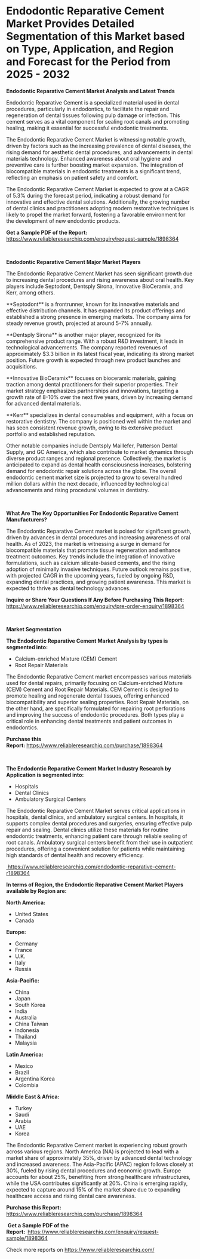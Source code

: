 <p><h1>Endodontic Reparative Cement Market Provides Detailed Segmentation of this Market based on Type, Application, and Region and Forecast for the Period from 2025 - 2032</h1></p><p><strong>Endodontic Reparative Cement Market Analysis and Latest Trends</strong></p>
<p><p>Endodontic Reparative Cement is a specialized material used in dental procedures, particularly in endodontics, to facilitate the repair and regeneration of dental tissues following pulp damage or infection. This cement serves as a vital component for sealing root canals and promoting healing, making it essential for successful endodontic treatments. </p><p>The Endodontic Reparative Cement Market is witnessing notable growth, driven by factors such as the increasing prevalence of dental diseases, the rising demand for aesthetic dental procedures, and advancements in dental materials technology. Enhanced awareness about oral hygiene and preventive care is further boosting market expansion. The integration of biocompatible materials in endodontic treatments is a significant trend, reflecting an emphasis on patient safety and comfort. </p><p>The Endodontic Reparative Cement Market is expected to grow at a CAGR of 5.3% during the forecast period, indicating a robust demand for innovative and effective dental solutions. Additionally, the growing number of dental clinics and practitioners adopting modern restorative techniques is likely to propel the market forward, fostering a favorable environment for the development of new endodontic products.</p></p>
<p><strong>Get a Sample PDF of the Report:&nbsp;</strong> <a href="https://www.reliableresearchiq.com/enquiry/request-sample/1898364?utm_campaign=2657&utm_medium=2&utm_source=Github&utm_content=ia&utm_term=03032025&utm_id=endodontic-reparative-cement">https://www.reliableresearchiq.com/enquiry/request-sample/1898364</a></p>
<p>&nbsp;</p>
<p><strong>Endodontic Reparative Cement Major Market Players</strong></p>
<p><p>The Endodontic Reparative Cement Market has seen significant growth due to increasing dental procedures and rising awareness about oral health. Key players include Septodont, Dentsply Sirona, Innovative BioCeramix, and Kerr, among others. </p><p>**Septodont** is a frontrunner, known for its innovative materials and effective distribution channels. It has expanded its product offerings and established a strong presence in emerging markets. The company aims for steady revenue growth, projected at around 5-7% annually.</p><p>**Dentsply Sirona** is another major player, recognized for its comprehensive product range. With a robust R&D investment, it leads in technological advancements. The company reported revenues of approximately $3.3 billion in its latest fiscal year, indicating its strong market position. Future growth is expected through new product launches and acquisitions.</p><p>**Innovative BioCeramix** focuses on bioceramic materials, gaining traction among dental practitioners for their superior properties. Their market strategy emphasizes partnerships and innovations, targeting a growth rate of 8-10% over the next five years, driven by increasing demand for advanced dental materials.</p><p>**Kerr** specializes in dental consumables and equipment, with a focus on restorative dentistry. The company is positioned well within the market and has seen consistent revenue growth, owing to its extensive product portfolio and established reputation.</p><p>Other notable companies include Dentsply Maillefer, Patterson Dental Supply, and GC America, which also contribute to market dynamics through diverse product ranges and regional presence. Collectively, the market is anticipated to expand as dental health consciousness increases, bolstering demand for endodontic repair solutions across the globe. The overall endodontic cement market size is projected to grow to several hundred million dollars within the next decade, influenced by technological advancements and rising procedural volumes in dentistry.</p></p>
<p>&nbsp;</p>
<p><strong>What Are The Key Opportunities For Endodontic Reparative Cement Manufacturers?</strong></p>
<p><p>The Endodontic Reparative Cement market is poised for significant growth, driven by advances in dental procedures and increasing awareness of oral health. As of 2023, the market is witnessing a surge in demand for biocompatible materials that promote tissue regeneration and enhance treatment outcomes. Key trends include the integration of innovative formulations, such as calcium silicate-based cements, and the rising adoption of minimally invasive techniques. Future outlook remains positive, with projected CAGR in the upcoming years, fueled by ongoing R&D, expanding dental practices, and growing patient awareness. This market is expected to thrive as dental technology advances.</p></p>
<p><strong>Inquire or Share Your Questions If Any Before Purchasing This Report:</strong> <a href="https://www.reliableresearchiq.com/enquiry/pre-order-enquiry/1898364?utm_campaign=2657&utm_medium=2&utm_source=Github&utm_content=ia&utm_term=03032025&utm_id=endodontic-reparative-cement">https://www.reliableresearchiq.com/enquiry/pre-order-enquiry/1898364</a></p>
<p>&nbsp;</p>
<p><strong>Market Segmentation</strong></p>
<p><strong>The Endodontic Reparative Cement Market Analysis by types is segmented into:</strong></p>
<p><ul><li>Calcium-enriched Mixture (CEM) Cement</li><li>Root Repair Materials</li></ul></p>
<p><p>The Endodontic Reparative Cement market encompasses various materials used for dental repairs, primarily focusing on Calcium-enriched Mixture (CEM) Cement and Root Repair Materials. CEM Cement is designed to promote healing and regenerate dental tissues, offering enhanced biocompatibility and superior sealing properties. Root Repair Materials, on the other hand, are specifically formulated for repairing root perforations and improving the success of endodontic procedures. Both types play a critical role in enhancing dental treatments and patient outcomes in endodontics.</p></p>
<p><strong>Purchase this Report:&nbsp;</strong><a href="https://www.reliableresearchiq.com/purchase/1898364?utm_campaign=2657&utm_medium=2&utm_source=Github&utm_content=ia&utm_term=03032025&utm_id=endodontic-reparative-cement">https://www.reliableresearchiq.com/purchase/1898364</a></p>
<p>&nbsp;</p>
<p><strong>The Endodontic Reparative Cement Market Industry Research by Application is segmented into:</strong></p>
<p><ul><li>Hospitals</li><li>Dental Clinics</li><li>Ambulatory Surgical Centers</li></ul></p>
<p><p>The Endodontic Reparative Cement Market serves critical applications in hospitals, dental clinics, and ambulatory surgical centers. In hospitals, it supports complex dental procedures and surgeries, ensuring effective pulp repair and sealing. Dental clinics utilize these materials for routine endodontic treatments, enhancing patient care through reliable sealing of root canals. Ambulatory surgical centers benefit from their use in outpatient procedures, offering a convenient solution for patients while maintaining high standards of dental health and recovery efficiency.</p></p>
<p><a href="https://www.reliableresearchiq.com/endodontic-reparative-cement-r1898364?utm_campaign=2657&utm_medium=2&utm_source=Github&utm_content=ia&utm_term=03032025&utm_id=endodontic-reparative-cement">&nbsp;https://www.reliableresearchiq.com/endodontic-reparative-cement-r1898364</a></p>
<p><strong>In terms of Region, the Endodontic Reparative Cement Market Players available by Region are:</strong></p>
<p>
    <p> <strong> North America: </strong>
        <ul>
            <li>United States</li>
            <li>Canada</li>
        </ul>
        </p> 
    <p> <strong> Europe: </strong>
        <ul>
            <li>Germany</li>
            <li>France</li>
            <li>U.K.</li>
            <li>Italy</li>
            <li>Russia</li>
        </ul>
        </p> 
    <p> <strong> Asia-Pacific: </strong>
        <ul>
            <li>China</li>
            <li>Japan</li>
            <li>South Korea</li>
            <li>India</li>
            <li>Australia</li>
            <li>China Taiwan</li>
            <li>Indonesia</li>
            <li>Thailand</li>
            <li>Malaysia</li>
        </ul>
        </p> 
    <p> <strong> Latin America: </strong>
        <ul>
            <li>Mexico</li>
            <li>Brazil</li>
            <li>Argentina Korea</li>
            <li>Colombia</li>
        </ul>
        </p> 
    <p> <strong> Middle East & Africa: </strong>
        <ul>
            <li>Turkey</li>
            <li>Saudi</li>
            <li>Arabia</li>
            <li>UAE</li>
            <li>Korea</li>
        </ul>
    </p>
    </p>
<p><p>The Endodontic Reparative Cement market is experiencing robust growth across various regions. North America (NA) is projected to lead with a market share of approximately 35%, driven by advanced dental technology and increased awareness. The Asia-Pacific (APAC) region follows closely at 30%, fueled by rising dental procedures and economic growth. Europe accounts for about 25%, benefiting from strong healthcare infrastructures, while the USA contributes significantly at 20%. China is emerging rapidly, expected to capture around 15% of the market share due to expanding healthcare access and rising dental care awareness.</p></p>
<p><strong>Purchase this Report: </strong><a href="https://www.reliableresearchiq.com/purchase/1898364?utm_campaign=2657&utm_medium=2&utm_source=Github&utm_content=ia&utm_term=03032025&utm_id=endodontic-reparative-cement">https://www.reliableresearchiq.com/purchase/1898364</a></p>
<p>&nbsp;<strong>Get a Sample PDF of the Report:&nbsp;&nbsp;</strong><a href="https://www.reliableresearchiq.com/enquiry/request-sample/1898364?utm_campaign=2657&utm_medium=2&utm_source=Github&utm_content=ia&utm_term=03032025&utm_id=endodontic-reparative-cement">https://www.reliableresearchiq.com/enquiry/request-sample/1898364</a></p>
<p><strong></strong></p>
<p>Check more reports on <a href="https://www.reliableresearchiq.com/?utm_campaign=2657&utm_medium=2&utm_source=Github&utm_content=ia&utm_term=03032025&utm_id=endodontic-reparative-cement">https://www.reliableresearchiq.com/</a></p>